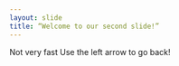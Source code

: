 ```yaml
---
layout: slide
title: “Welcome to our second slide!”
---
```

Not very fast
Use the left arrow to go back!
